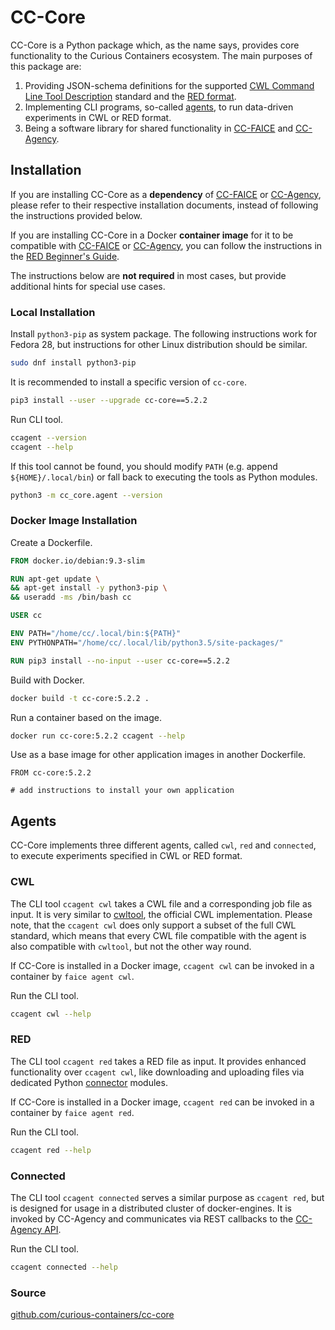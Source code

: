 # CC-Core

CC-Core is a Python package which, as the name says, provides core functionality to the Curious Containers ecosystem. The main purposes of this package are:

1. Providing JSON-schema definitions for the supported [CWL Command Line Tool Description](https://www.commonwl.org/v1.0/CommandLineTool.html) standard and the [RED format](red-format.md).
2. Implementing CLI programs, so-called [agents](#agents), to run data-driven experiments in CWL or RED format.
3. Being a software library for shared functionality in [CC-FAICE](cc-faice.md) and [CC-Agency](cc-agency.md).

## Installation

If you are installing CC-Core as a **dependency** of [CC-FAICE](cc-faice.md) or [CC-Agency](cc-agency.md), please refer to their respective installation documents, instead of following the instructions provided below.

If you are installing CC-Core in a Docker **container image** for it to be compatible with [CC-FAICE](cc-faice.md) or [CC-Agency](cc-agency.md), you can follow the instructions in the [RED Beginner's Guide](red-beginners-guide.md).

The instructions below are **not required** in most cases, but provide additional hints for special use cases.

### Local Installation

Install `python3-pip` as system package. The following instructions work for Fedora 28, but instructions for other Linux distribution should be similar.

```bash
sudo dnf install python3-pip
```

It is recommended to install a specific version of `cc-core`.

```bash
pip3 install --user --upgrade cc-core==5.2.2
```

Run CLI tool.

```bash
ccagent --version
ccagent --help
```

If this tool cannot be found, you should modify `PATH` (e.g. append `${HOME}/.local/bin`) or fall back to executing the tools as Python modules.

```bash
python3 -m cc_core.agent --version
```

### Docker Image Installation

Create a Dockerfile.

```Dockerfile
FROM docker.io/debian:9.3-slim

RUN apt-get update \
&& apt-get install -y python3-pip \
&& useradd -ms /bin/bash cc

USER cc

ENV PATH="/home/cc/.local/bin:${PATH}"
ENV PYTHONPATH="/home/cc/.local/lib/python3.5/site-packages/"

RUN pip3 install --no-input --user cc-core==5.2.2
```

Build with Docker.

```bash
docker build -t cc-core:5.2.2 .
```

Run a container based on the image.

```bash
docker run cc-core:5.2.2 ccagent --help
```

Use as a base image for other application images in another Dockerfile.

```
FROM cc-core:5.2.2

# add instructions to install your own application
```

## Agents

CC-Core implements three different agents, called `cwl`, `red` and `connected`, to execute experiments specified in CWL or RED format.

### CWL

The CLI tool `ccagent cwl` takes a CWL file and a corresponding job file as input. It is very similar to [cwltool](https://github.com/common-workflow-language/cwltool), the official CWL implementation. Please note, that the `ccagent cwl` does only support a subset of the full CWL standard, which means that every CWL file compatible with the agent is also compatible with `cwltool`, but not the other way round.

If CC-Core is installed in a Docker image, `ccagent cwl` can be invoked in a container by `faice agent cwl`.

Run the CLI tool.

```bash
ccagent cwl --help
```

### RED

The CLI tool `ccagent red` takes a RED file as input. It provides enhanced functionality over `ccagent cwl`, like downloading and uploading files via dedicated Python [connector](#red-connectors.md) modules.

If CC-Core is installed in a Docker image, `ccagent red` can be invoked in a container by `faice agent red`.

Run the CLI tool.

```bash
ccagent red --help
```

### Connected

The CLI tool `ccagent connected` serves a similar purpose as `ccagent red`, but is designed for usage in a distributed cluster of docker-engines. It is invoked by CC-Agency and communicates via REST callbacks to the [CC-Agency API](cc-agency-api.md).

Run the CLI tool.

```bash
ccagent connected --help
```

### Source

[github.com/curious-containers/cc-core](https://github.com/curious-containers/cc-core)
